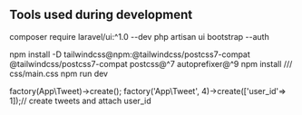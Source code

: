 ## Tools used during development
composer require laravel/ui:^1.0 --dev
php artisan ui bootstrap --auth

npm install -D tailwindcss@npm:@tailwindcss/postcss7-compat @tailwindcss/postcss7-compat postcss@^7 autoprefixer@^9
npm install /// css/main.css
npm run dev

factory(App\Tweet)->create();
factory('App\Tweet', 4)->create(['user_id'=> 1]);// create tweets and attach user_id